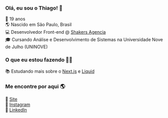 ### Olá, eu sou o Thiago! 👋

🚀 19 anos <br>
🌎 Nascido em São Paulo, Brasil <br>
💻 Desenvolvedor Front-end @ [Shakers Agencia](https://shakersagencia.com.br/) <br>
🎓 Cursando Análise e Desenvolvimento de Sistemas na Universidade Nove de Julho (UNINOVE)<br>


### O que eu estou fazendo 👨‍💻

📚 Estudando mais sobre o [Next.js](https://nextjs.org/) e [Liquid](https://shopify.dev/docs/api/liquid) <br>

### Me encontre por aqui 🌎

🚀 [Site](https://thimarim.vercel.app/) <br>
📸 [Instagram](https://instagram.com/thimarim) <br>
💼 [LinkedIn](https://www.linkedin.com/in/thiago-marim/) <br>

